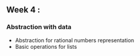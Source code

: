## Week 4 :
  
   ### Abstraction with data
    
* Abstraction for rational numbers representation
* Basic operations for lists

